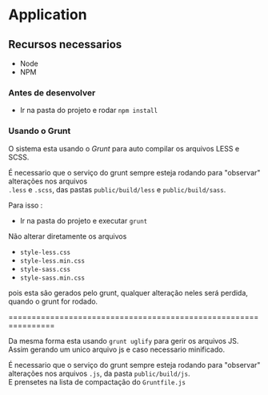# Application

## Recursos necessarios

- Node
- NPM

### Antes de desenvolver

- Ir na pasta do projeto e rodar `npm install`

### Usando o Grunt

O sistema esta usando o *Grunt* para auto compilar os arquivos LESS e SCSS.

É necessario que o serviço do grunt sempre esteja rodando para "observar" alterações nos arquivos  
`.less` e `.scss`, das pastas `public/build/less` e `public/build/sass`.

Para isso :

- Ir na pasta do projeto e executar `grunt`

Não alterar diretamente os arquivos

- `style-less.css`
- `style-less.min.css`
- `style-sass.css`
- `style-sass.min.css`

pois esta são gerados pelo grunt, qualquer alteração neles será perdida,
quando o grunt for rodado.

================================================================

Da mesma forma esta usando `grunt uglify` para gerir os arquivos JS.
Assim gerando um unico arquivo js e caso necessario minificado.

É necessario que o serviço do grunt sempre esteja rodando para "observar" alterações nos arquivos `.js`, da pasta `public/build/js`.  
E prensetes na lista de compactação do `Gruntfile.js`